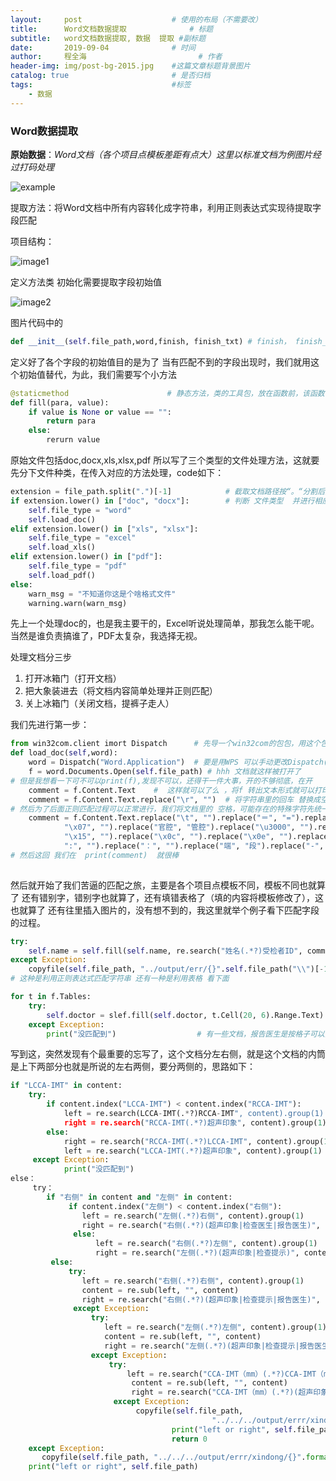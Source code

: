 ```yaml
---
layout:     post   				    # 使用的布局（不需要改）
title:      Word文档数据提取				# 标题 
subtitle:   word文档数据提取, 数据  提取 #副标题
date:       2019-09-04 				# 时间
author:     程全海 						# 作者
header-img: img/post-bg-2015.jpg 	#这篇文章标题背景图片
catalog: true 						# 是否归档
tags:								#标签
    - 数据
---
```

### Word数据提取

**原始数据**：*Word文档（各个项目点模板差距有点大）这里以标准文档为例图片经过打码处理*

![example](https://github.com/SmallGarbage/SmallGarbage.github.io/blob/master/example.png)

提取方法：将Word文档中所有内容转化成字符串，利用正则表达式实现待提取字段匹配

项目结构：

![image1](https://github.com/SmallGarbage/SmallGarbage.github.io/blob/master/img/image1.png)

定义方法类 初始化需要提取字段初始值

![image2](https://github.com/SmallGarbage/SmallGarbage.github.io/blob/master/img/image2.png)

图片代码中的 

```python
def __init__(self.file_path,word,finish, finish_txt) # finish， finish_txt 可不写下文完全没用到，懒得删
```

定义好了各个字段的初始值目的是为了 当有匹配不到的字段出现时，我们就用这个初始值替代，为此，我们需要写个小方法

```python
@staticmethod                      # 静态方法，类的工具包，放在函数前，该函数不传入self
def fill(para, value):
    if value is None or value == "":
        return para
    else:
        rerurn value
```

原始文件包括doc,docx,xls,xlsx,pdf  所以写了三个类型的文件处理方法，这就要先分下文件种类，在传入对应的方法处理，code如下：

```python
extension = file_path.split(".")[-1]            # 截取文档路径按“。“分割后文件后缀
if extension.lower() in ["doc", "docx"]:        # 判断 文件类型  并进行相应的处理
    self.file_type = "word"
    self.load_doc()
elif extension.lower() in ["xls", "xlsx"]:
	self.file_type = "excel"
	self.load_xls()
elif extension.lower() in ["pdf"]:
    self.file_type = "pdf"
    self.load_pdf()
else:
    warn_msg = "不知道你这是个啥格式文件"
    warning.warn(warn_msg)
```

先上一个处理doc的，也是我主要干的，Excel听说处理简单，那我怎么能干呢。当然是谁负责搞谁了，PDF太复杂，我选择无视。

处理文档分三步

1. 打开冰箱门（打开文档）
2. 把大象装进去（将文档内容简单处理并正则匹配）
3. 关上冰箱门（关闭文档，提裤子走人）

我们先进行第一步：

```python
from win32com.client imort Dispatch      # 先导一个win32com的包包，用这个包里的Dispath方法打开文档
def load_doc(self,word):
    word = Dispatch("Word.Application")  # 要是用WPS 可以手动更改Dispatch()中参数
    f = word.Documents.Open(self.file_path) # hhh 文档就这样被打开了
# 但是我想看一下可不可以print(f),发现不可以，还得干一件大事，开的不够彻底，在开
	comment = f.Content.Text    #  这样就可以了么 ，将f 转出文本形式就可以打印了，还不行
    comment = f.Content.Text.replace("\r", "")  # 将字符串里的回车 替换成空字符 就可以啦
# 然后为了后面正则匹配过程可以正常进行，我们将文档里的 空格，可能存在的特殊字符先统一处理一下下
   	comment = f.Content.Text.replace("\t", "").replace("＝", "=").replace("\r", "").replace("\xa0", "").replace(
            "\x07", "").replace("官腔", "管腔").replace("\u3000", "").replace("\x00", "").replace("\x01", "").replace(
            "\x15", "").replace("\x0c", "").replace("\x0e", "").replace("\x0c", "").replace("\x0b", "").replace(" ","").replace(
            ":", "").replace("：", "").replace("端", "段").replace("-", "")
# 然后这回 我们在  print(comment)  就很棒
    
```

然后就开始了我们苦逼的匹配之旅，主要是各个项目点模板不同，模板不同也就算了 还有错别字，错别字也就算了，还有填错表格了（填的内容将模板修改了），这也就算了 还有往里插入图片的，没有想不到的，我这里就举个例子看下匹配字段的过程。

```python
try:
    self.name = self.fill(self.name, re.search("姓名(.*?)受检者ID", comment).group(1))
except Exception:
    copyfile(self.file_path, "../output/err/{}".self.file_path("\\")[-1])
# 这种是利用正则表达式匹配字符串 还有一种是利用表格 看下面   
```

```python
for t in f.Tables:
    try:
        self.doctor = slef.fill(self.doctor, t.Cell(20, 6).Range.Text)
    except Exception:
        print("没匹配到")                  # 有一些文档，报告医生是按格子可以匹配出来的，但是有一些文档有点老版本，不行
```

写到这，突然发现有个最重要的忘写了，这个文档分左右侧，就是这个文档的内筒是上下两部分也就是所说的左右两侧，要分两侧的，思路如下：

```python
if "LCCA-IMT" in content:
    try:
        if content.index("LCCA-IMT") < content.index("RCCA-IMT"):
            left = re.search(LCCA-IMT(.*?)RCCA-IMT", content).group(1)
            right = re.search("RCCA-IMT(.*?)超声印象", content).group(1)
        else:
            right = re.search("RCCA-IMT(.*?)LCCA-IMT", content).group(1)
            left = re.search("LCCA-IMT(.*?)超声印象", content).group(1)
     except Exception:
            print("没匹配到")
else：
     try：
        if "右侧" in content and "左侧" in content:
             if content.index("左侧") < content.index("右侧"):
             	left = re.search("左侧(.*?)右侧", content).group(1)
                right = re.search("右侧(.*?)(超声印象|检查医生|报告医生)", content).group(1)
              else:
                   left = re.search("右侧(.*?)左侧", content).group(1)
                   right = re.search("左侧(.*?)(超声印象|检查提示)", content).group(1)
         else:
             try:
                left = re.search("右侧(.*?)右侧", content).group(1)
                content = re.sub(left, "", content)
                right = re.search("右侧(.*?)(超声印象|检查提示|报告医生)", content).group(1)
              except Exception:
                  try:
                     left = re.search("左侧(.*?)左侧", content).group(1)
                     content = re.sub(left, "", content)
                     right = re.search("左侧(.*?)(超声印象|检查提示|报告医生)", content).group(1)
                  except Exception:
                      try:
                          left = re.search("CCA-IMT（mm）(.*?)CCA-IMT（mm）", content).group(1)
                           content = re.sub(left, "", content)
                           right = re.search("CCA-IMT（mm）(.*?)(超声印象|检查医生|报告医生)", content).group(1)
                       except Exception:
                            copyfile(self.file_path,
                                             "../../../output/errr/xindong/{}".format(self.file_path.split("\\")[-1]))
                                    print("left or right", self.file_path)
                                    return 0
    except Exception:
       copyfile(self.file_path, "../../../output/errr/xindong/{}".format(self.file_path.split("\\")[-1]))
   	print("left or right", self.file_path)                  
```

